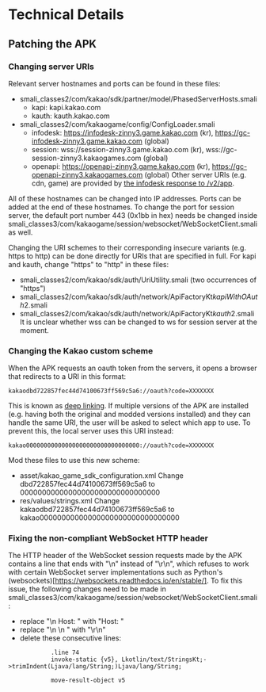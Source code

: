 # Technical Details

## Patching the APK

### Changing server URIs
Relevant server hostnames and ports can be found in these files:
- smali_classes2/com/kakao/sdk/partner/model/PhasedServerHosts.smali
  - kapi: kapi.kakao.com
  - kauth: kauth.kakao.com
- smali_classes2/com/kakaogame/config/ConfigLoader.smali
  - infodesk: https://infodesk-zinny3.game.kakao.com (kr), https://gc-infodesk-zinny3.game.kakao.com (global)
  - session: wss://session-zinny3.game.kakao.com (kr), wss://gc-session-zinny3.kakaogames.com (global)
  - openapi: https://openapi-zinny3.game.kakao.com (kr), https://gc-openapi-zinny3.kakaogames.com (global)
Other server URIs (e.g. cdn, game) are provided by [the infodesk response to /v2/app](krdori/servers/kakao_server.py). 

All of these hostnames can be changed into IP addresses. Ports can be added at the end of these hostnames. To change the port for session server, the default port number 443 (0x1bb in hex) needs be changed inside smali_classes3/com/kakaogame/session/websocket/WebSocketClient.smali as well.

Changing the URI schemes to their corresponding insecure variants (e.g. https to http) can be done directly for URIs that are specified in full. For kapi and kauth, change "https" to "http" in these files:
- smali_classes2/com/kakao/sdk/auth/UriUtility.smali (two occurrences of "https")
- smali_classes2/com/kakao/sdk/auth/network/ApiFactoryKt$kapiWithOAuth$2.smali
- smali_classes2/com/kakao/sdk/auth/network/ApiFactoryKt$kauth$2.smali
It is unclear whether wss can be changed to ws for session server at the moment.

### Changing the Kakao custom scheme
When the APK requests an oauth token from the servers, it opens a browser that redirects to a URI in this format:
```
kakaodbd722857fec44d74100673ff569c5a6://oauth?code=XXXXXXX
```
This is known as [deep linking](https://developer.android.com/training/app-links/deep-linking). If multiple versions of the APK are installed (e.g. having both the original and modded versions installed) and they can handle the same URI, the user will be asked to select which app to use. To prevent this, the local server uses this URI instead:
```
kakao00000000000000000000000000000000://oauth?code=XXXXXXX
```

Mod these files to use this new scheme:
- asset/kakao_game_sdk_configuration.xml
  Change dbd722857fec44d74100673ff569c5a6 to 00000000000000000000000000000000
- res/values/strings.xml
  Change kakaodbd722857fec44d74100673ff569c5a6 to kakao00000000000000000000000000000000

### Fixing the non-compliant WebSocket HTTP header
The HTTP header of the WebSocket session requests made by the APK contains a line that ends with "\n" instead of "\r\n", which refuses to work with certain WebSocket server implementations such as Python's (websockets)[https://websockets.readthedocs.io/en/stable/]. To fix this issue, the following changes need to be made in smali_classes3/com/kakaogame/session/websocket/WebSocketClient.smali:
- replace "\n                                Host: " with "Host: "
- replace "\n                                \n                                " with "\r\n"
- delete these consecutive lines:
```
            .line 74
            invoke-static {v5}, Lkotlin/text/StringsKt;->trimIndent(Ljava/lang/String;)Ljava/lang/String;

            move-result-object v5
```
